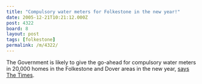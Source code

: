 ```yaml
---
title: "Compulsory water meters for Folkestone in the new year!"
date: 2005-12-21T10:21:12.000Z
post: 4322
board: 8
layout: post
tags: [folkestone]
permalink: /m/4322/
---
```

The Government is likely to give the go-ahead for compulsory water meters in 20,000 homes in the Folkestone and Dover areas in the new year, <a href="http://www.timesonline.co.uk/article/0,,2-1948481,00.html">says The Times</a>.
